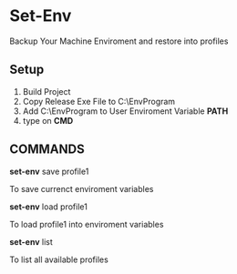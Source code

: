# Set-Env
Backup Your Machine Enviroment and restore into profiles

## Setup

1. Build Project
2. Copy Release Exe File to C:\EnvProgram
3. Add C:\EnvProgram to User Enviroment Variable **PATH**
4. type on **CMD** 

## COMMANDS
**set-env** save profile1

To save currenct enviroment variables

**set-env** load profile1

To load profile1 into enviroment variables

**set-env** list

To list all available profiles
